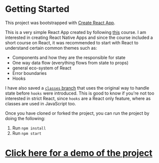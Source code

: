 # Getting Started 

This project was bootstrapped with [Create React App](https://github.com/facebook/create-react-app).

This is a very simple React App created by following [this](https://www.udemy.com/course/complete-react-native-mobile-development-zero-to-mastery-with-hooks/) course. I am interested in creating React Native Apps and since the course included a short course on React, it was recommended to start with React to understand certain common themes such as: 

* Components and how they are the responsible for state
* One way data flow (everything flows from state to props) 
* general eco-system of React
* Error boundaries
* Hooks

I have also saved a [`classes` branch](https://github.com/ollyc2015/react-simple-example/tree/classes) that uses the original way to handle state before `hooks` were introduced. This is good to know if you're not too interested in strict React, since `hooks` are a React only feature, where as classes are used in JavaScript too.

Once you have cloned or forked the project, you can run the project by doing the following:

1. Run `npm install`
2. Run `npm start`

# [Click here for a demo of the project](https://ollyc2015.github.io/react-simple-example/)
